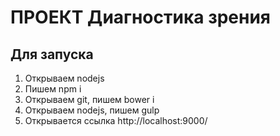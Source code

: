 # ПРОЕКТ Диагностика зрения

## Для запуска

1. Открываем nodejs
2. Пишем npm i
2. Открываем git, пишем bower i
3. Открываем nodejs, пишем gulp
4. Открывается ссылка http://localhost:9000/